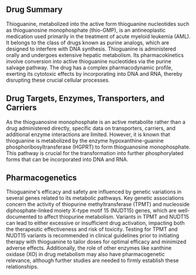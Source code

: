 ## Drug Summary
Thioguanine, metabolized into the active form thioguanine nucleotides such as thioguanosine monophosphate (thio-GMP), is an antineoplastic medication used primarily in the treatment of acute myeloid leukemia (AML). It belongs to the class of drugs known as purine analogs, which are designed to interfere with DNA synthesis. Thioguanine is administered orally and undergoes extensive hepatic metabolism. Its pharmacokinetics involve conversion into active thioguanine nucleotides via the purine salvage pathway. The drug has a complex pharmacodynamic profile, exerting its cytotoxic effects by incorporating into DNA and RNA, thereby disrupting these crucial cellular processes.

## Drug Targets, Enzymes, Transporters, and Carriers
As the thioguanosine monophosphate is an active metabolite rather than a drug administered directly, specific data on transporters, carriers, and additional enzyme interactions are limited. However, it is known that thioguanine is metabolized by the enzyme hypoxanthine-guanine phosphoribosyltransferase (HGPRT) to form thioguanosine monophosphate. This pathway is crucial for the transformation into further phosphorylated forms that can be incorporated into DNA and RNA. 

## Pharmacogenetics
Thioguanine's efficacy and safety are influenced by genetic variations in several genes related to its metabolic pathways. Key genetic associations concern the activity of thiopurine methyltransferase (TPMT) and nucleoside diphosphate-linked moiety X-type motif 15 (NUDT15) genes, which are well-documented to affect thiopurine metabolism. Variants in TPMT and NUDT15 can lead to either excessive or insufficient drug activation, impacting both the therapeutic effectiveness and risk of toxicity. Testing for TPMT and NUDT15 variants is recommended in clinical guidelines prior to initiating therapy with thioguanine to tailor doses for optimal efficacy and minimized adverse effects. Additionally, the role of other enzymes like xanthine oxidase (XO) in drug metabolism may also have pharmacogenetic relevance, although further studies are needed to firmly establish these relationships.
